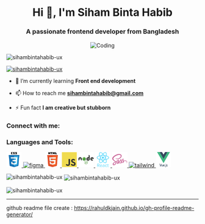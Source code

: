 <h1 align="center">Hi 👋, I'm Siham Binta Habib</h1>
<h3 align="center">A passionate frontend developer from Bangladesh</h3>
<p align="center"> 
<img align="center" alt="Coding" width="full" src="https://i.gifer.com/7ttQ.gif"> </p>

<p align="left"> <img src="https://komarev.com/ghpvc/?username=sihambintahabib-ux&label=Profile%20views&color=0e75b6&style=flat" alt="sihambintahabib-ux" /> </p>

<p align="left"> 
  <a href="https://github.com/ryo-ma/github-profile-trophy"><img src="https://github-profile-trophy.vercel.app/?username=sihambintahabib-ux" alt="sihambintahabib-ux" /></a> </p>

- 🌱 I’m currently learning **Front end development**

- 📫 How to reach me **sihambintahabib@gmail.com**

- ⚡ Fun fact **I am creative but stubborn**

<h3 align="left">Connect with me:</h3>
<p align="left">
</p>

<h3 align="left">Languages and Tools:</h3>
<p align="left"> <a href="https://www.w3schools.com/css/" target="_blank" rel="noreferrer"> <img src="https://raw.githubusercontent.com/devicons/devicon/master/icons/css3/css3-original-wordmark.svg" alt="css3" width="40" height="40"/> </a> <a href="https://www.figma.com/" target="_blank" rel="noreferrer"> <img src="https://www.vectorlogo.zone/logos/figma/figma-icon.svg" alt="figma" width="40" height="40"/> </a> <a href="https://www.w3.org/html/" target="_blank" rel="noreferrer"> <img src="https://raw.githubusercontent.com/devicons/devicon/master/icons/html5/html5-original-wordmark.svg" alt="html5" width="40" height="40"/> </a> <a href="https://developer.mozilla.org/en-US/docs/Web/JavaScript" target="_blank" rel="noreferrer"> <img src="https://raw.githubusercontent.com/devicons/devicon/master/icons/javascript/javascript-original.svg" alt="javascript" width="40" height="40"/> </a> <a href="https://nodejs.org" target="_blank" rel="noreferrer"> <img src="https://raw.githubusercontent.com/devicons/devicon/master/icons/nodejs/nodejs-original-wordmark.svg" alt="nodejs" width="40" height="40"/> </a> <a href="https://reactjs.org/" target="_blank" rel="noreferrer"> <img src="https://raw.githubusercontent.com/devicons/devicon/master/icons/react/react-original-wordmark.svg" alt="react" width="40" height="40"/> </a> <a href="https://sass-lang.com" target="_blank" rel="noreferrer"> <img src="https://raw.githubusercontent.com/devicons/devicon/master/icons/sass/sass-original.svg" alt="sass" width="40" height="40"/> </a> <a href="https://tailwindcss.com/" target="_blank" rel="noreferrer"> <img src="https://www.vectorlogo.zone/logos/tailwindcss/tailwindcss-icon.svg" alt="tailwind" width="40" height="40"/> </a> <a href="https://vuejs.org/" target="_blank" rel="noreferrer"> <img src="https://raw.githubusercontent.com/devicons/devicon/master/icons/vuejs/vuejs-original-wordmark.svg" alt="vuejs" width="40" height="40"/> </a> </p>

<p><img align="left" src="https://github-readme-stats.vercel.app/api/top-langs?username=sihambintahabib-ux&show_icons=true&locale=en&layout=compact" alt="sihambintahabib-ux" /></p>

<p>&nbsp;<img align="center" src="https://github-readme-stats.vercel.app/api?username=sihambintahabib-ux&show_icons=true&locale=en" alt="sihambintahabib-ux" /></p>

<p><img align="center" src="https://github-readme-streak-stats.herokuapp.com/?user=sihambintahabib-ux&" alt="sihambintahabib-ux" /></p>

--- 

github readme file create : https://rahuldkjain.github.io/gh-profile-readme-generator/
